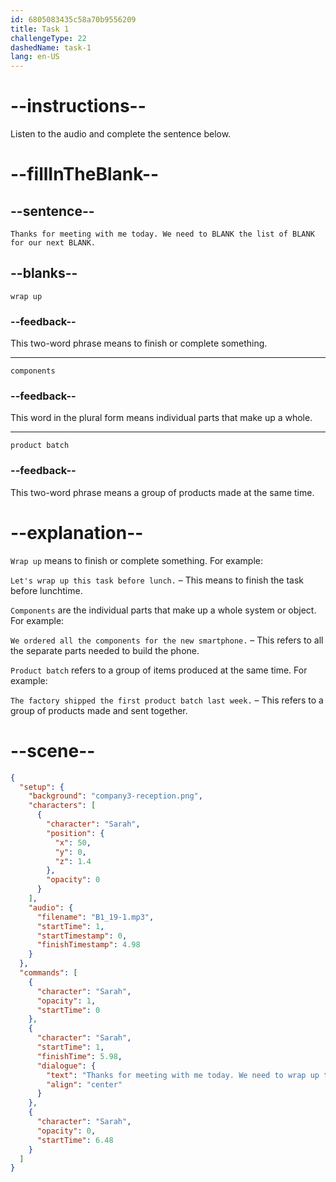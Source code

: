 ```yaml
---
id: 6805083435c58a70b9556209
title: Task 1
challengeType: 22
dashedName: task-1
lang: en-US
---
```


<!-- (Audio) Sarah: Thanks for meeting with me today. We need to wrap up the list of components for our next product batch. -->

# --instructions--

Listen to the audio and complete the sentence below.

# --fillInTheBlank--

## --sentence--

`Thanks for meeting with me today. We need to BLANK the list of BLANK for our next BLANK.`

## --blanks--

`wrap up`

### --feedback--

This two-word phrase means to finish or complete something.

---

`components`

### --feedback--

This word in the plural form means individual parts that make up a whole.

---

`product batch`

### --feedback--

This two-word phrase means a group of products made at the same time.

# --explanation--

`Wrap up` means to finish or complete something. For example:

`Let's wrap up this task before lunch.` – This means to finish the task before lunchtime.

`Components` are the individual parts that make up a whole system or object. For example:

`We ordered all the components for the new smartphone.` – This refers to all the separate parts needed to build the phone.

`Product batch` refers to a group of items produced at the same time. For example:

`The factory shipped the first product batch last week.` – This refers to a group of products made and sent together.

# --scene--

```json
{
  "setup": {
    "background": "company3-reception.png",
    "characters": [
      {
        "character": "Sarah",
        "position": {
          "x": 50,
          "y": 0,
          "z": 1.4
        },
        "opacity": 0
      }
    ],
    "audio": {
      "filename": "B1_19-1.mp3",
      "startTime": 1,
      "startTimestamp": 0,
      "finishTimestamp": 4.98
    }
  },
  "commands": [
    {
      "character": "Sarah",
      "opacity": 1,
      "startTime": 0
    },
    {
      "character": "Sarah",
      "startTime": 1,
      "finishTime": 5.98,
      "dialogue": {
        "text": "Thanks for meeting with me today. We need to wrap up the list of components for our next product batch.",
        "align": "center"
      }
    },
    {
      "character": "Sarah",
      "opacity": 0,
      "startTime": 6.48
    }
  ]
}
```
